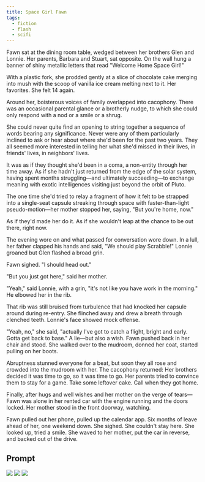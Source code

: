 ```yaml
---
title: Space Girl Fawn
tags:
  - fiction
  - flash
  - scifi
---
```


Fawn sat at the dining room table, wedged between her brothers Glen and Lonnie. Her parents, Barbara and Stuart, sat opposite. On the wall hung a banner of shiny metallic letters that read "Welcome Home Space Girl!"

With a plastic fork, she prodded gently at a slice of chocolate cake merging into mush with the scoop of vanilla ice cream melting next to it. Her favorites. She felt 14 again.

Around her, boisterous voices of family overlapped into cacophony. There was an occasional parental glance or a brotherly nudge, to which she could only respond with a nod or a smile or a shrug. 

She could never quite find an opening to string together a sequence of words bearing any significance. Never were any of them particularly inclined to ask or hear about where she'd been for the past two years. They all seemed more interested in telling her what she'd missed in their lives, in friends' lives, in neighbors' lives.

It was as if they thought she'd been in a coma, a non-entity through her time away. As if she hadn't just returned from the edge of the solar system, having spent months struggling—and ultimately succeeding—to exchange meaning with exotic intelligences visiting just beyond the orbit of Pluto.

The one time she'd tried to relay a fragment of how it felt to be strapped into a single-seat capsule streaking through space with faster-than-light pseudo-motion—her mother stopped her, saying, "But you're home, now."

As if they'd made her do it. As if she wouldn't leap at the chance to be out there, right now.

The evening wore on and what passed for conversation wore down. In a lull, her father clapped his hands and said, "We should play Scrabble!" Lonnie groaned but Glen flashed a broad grin.

Fawn sighed. "I should head out."

"But you just got here," said her mother.

"Yeah," said Lonnie, with a grin, "it's not like you have work in the morning." He elbowed her in the rib.

That rib was still bruised from turbulence that had knocked her capsule around during re-entry. She flinched away and drew a breath through clenched teeth. Lonnie's face showed mock offense.

"Yeah, no," she said, "actually I've got to catch a flight, bright and early. Gotta get back to base." A lie—but also a wish. Fawn pushed back in her chair and stood. She walked over to the mudroom, donned her coat, started pulling on her boots.

Abruptness stunned everyone for a beat, but soon they all rose and crowded into the mudroom with her. The cacophony returned: Her brothers decided it was time to go, so it was time to go. Her parents tried to convince them to stay for a game. Take some leftover cake. Call when they got home.

Finally, after hugs and well wishes and her mother on the verge of tears—Fawn was alone in her rented car with the engine running and the doors locked. Her mother stood in the front doorway, watching.

Fawn pulled out her phone, pulled up the calendar app. Six months of leave ahead of her, one weekend down. She sighed. She couldn't stay here. She looked up, tried a smile. She waved to her mother, put the car in reverse, and backed out of the drive.

## Prompt

![](52672739-329D-49B1-990B-188C415317E8.png)
![](6123ADF6-A51B-4050-80A1-15CE90F89151.png)
![](408098F8-5657-4328-B1F0-6008C4E8028A.png)
